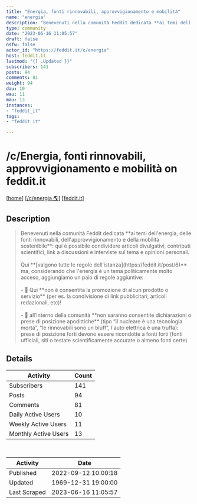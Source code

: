 ```yaml
---
title: "Energia, fonti rinnovabili, approvvigionamento e mobilità" 
name: "energia"
description: "Benevenuti nella comunità Feddit dedicata **ai temi dell'energia, delle fonti rinnovabili, dell'approvvigionamento e della mobilità sostenibile**: qui è possibile condividere articoli divulgativi, contributi scientifici, link a discussioni e interviste sul tema e opinioni personali.Qui **[valgono tutte le regole dell'istanza](https://feddit.it/post/6)** ma, considerando che l'energia è un tema politicamente molto acceso, aggiungiamo un paio di regole aggiuntive:- 🚫 Qui **non è consentita la promozione di alcun prodotto o servizio** (per es. la condivisione di link pubblicitari, articoli redazionali, etc)!- 🚫 all’interno della comunità **non saranno consentite dichiarazioni o prese di posizione apodittiche** (tipo “il nucleare è una tecnologia morta”, “le rinnovabili sono un bluff”, l'auto elettrica è una truffa): prese di posizione forti devono essere ricondotte a fonti forti (fonti ufficiali, siti o testate scientificamente accurate o almeno fonti certe)"
type: community
date: "2023-06-16 11:05:57"
draft: false
nsfw: false
actor_id: "https://feddit.it/c/energia"
host: feddit.it
lastmod: "{[ .Updated }}"
subscribers: 141
posts: 94
comments: 81
weight: 94
dau: 10
wau: 11
mau: 13
instances:
- "feddit_it"
tags: 
- "feddit_it"

---
```


# /c/Energia, fonti rinnovabili, approvvigionamento e mobilità on feddit.it

[[home](/)]
[[/c/energia 🌎](https://feddit.it/c/energia)]
[[feddit.it](/instances/feddit_it)]


## Description 

<blockquote class="description">
Benevenuti nella comunità Feddit dedicata **ai temi dell'energia, delle fonti rinnovabili, dell'approvvigionamento e della mobilità sostenibile**: qui è possibile condividere articoli divulgativi, contributi scientifici, link a discussioni e interviste sul tema e opinioni personali.<br><br>Qui **[valgono tutte le regole dell'istanza](https://feddit.it/post/6)** ma, considerando che l'energia è un tema politicamente molto acceso, aggiungiamo un paio di regole aggiuntive:<br><br>- 🚫 Qui **non è consentita la promozione di alcun prodotto o servizio** (per es. la condivisione di link pubblicitari, articoli redazionali, etc)!<br><br>- 🚫 all’interno della comunità **non saranno consentite dichiarazioni o prese di posizione apodittiche** (tipo “il nucleare è una tecnologia morta”, “le rinnovabili sono un bluff”, l'auto elettrica è una truffa): prese di posizione forti devono essere ricondotte a fonti forti (fonti ufficiali, siti o testate scientificamente accurate o almeno fonti certe)
</blockquote>


## Details

| Activity | Count  |
|----------------------|---|
| Subscribers          | 141 |
| Posts                | 94  |
| Comments             | 81  |
| Daily Active Users   | 10  |
| Weekly Active Users  | 11  |
| Monthly Active Users | 13  |

<br>

| Activity | Date |
|----------------------|---|
| Published            | 2022-09-12 10:00:18 |
| Updated              | 1969-12-31 19:00:00 |
| Last Scraped         | 2023-06-16 11:05:57 |
